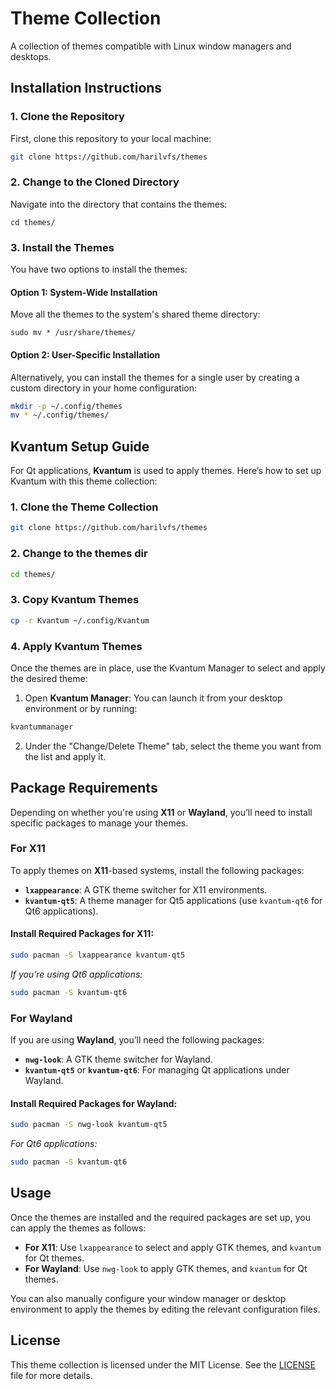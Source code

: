 # Theme Collection

A collection of themes compatible with Linux window managers and desktops.

## Installation Instructions

### 1. Clone the Repository
First, clone this repository to your local machine:
```bash
git clone https://github.com/harilvfs/themes
```

### 2. Change to the Cloned Directory
Navigate into the directory that contains the themes:
```
cd themes/
```

### 3. Install the Themes

You have two options to install the themes:

#### Option 1: System-Wide Installation
Move all the themes to the system's shared theme directory:
```
sudo mv * /usr/share/themes/
```

#### Option 2: User-Specific Installation
Alternatively, you can install the themes for a single user by creating a custom directory in your home configuration:
```bash
mkdir -p ~/.config/themes
mv * ~/.config/themes/
```

## Kvantum Setup Guide

For Qt applications, **Kvantum** is used to apply themes. Here’s how to set up Kvantum with this theme collection:

### 1. Clone the Theme Collection

```bash
git clone https://github.com/harilvfs/themes
```

### 2. Change to the themes dir

```bash
cd themes/
```

### 3. Copy Kvantum Themes

```bash
cp -r Kvantum ~/.config/Kvantum
```

### 4. Apply Kvantum Themes

Once the themes are in place, use the Kvantum Manager to select and apply the desired theme:

1. Open **Kvantum Manager**: You can launch it from your desktop environment or by running:

```bash
kvantummanager
```

2. Under the "Change/Delete Theme" tab, select the theme you want from the list and apply it.

## Package Requirements

Depending on whether you're using **X11** or **Wayland**, you’ll need to install specific packages to manage your themes.

### For X11

To apply themes on **X11**-based systems, install the following packages:

- **`lxappearance`**: A GTK theme switcher for X11 environments.
- **`kvantum-qt5`**: A theme manager for Qt5 applications (use `kvantum-qt6` for Qt6 applications).

#### Install Required Packages for X11:
```bash
sudo pacman -S lxappearance kvantum-qt5
```

*If you’re using Qt6 applications:*
```bash
sudo pacman -S kvantum-qt6
```

### For Wayland

If you are using **Wayland**, you’ll need the following packages:

- **`nwg-look`**: A GTK theme switcher for Wayland.
- **`kvantum-qt5`** or **`kvantum-qt6`**: For managing Qt applications under Wayland.

#### Install Required Packages for Wayland:
```bash
sudo pacman -S nwg-look kvantum-qt5
```

*For Qt6 applications:*
```bash
sudo pacman -S kvantum-qt6
```

## Usage

Once the themes are installed and the required packages are set up, you can apply the themes as follows:

- **For X11**: Use `lxappearance` to select and apply GTK themes, and `kvantum` for Qt themes.
- **For Wayland**: Use `nwg-look` to apply GTK themes, and `kvantum` for Qt themes.

You can also manually configure your window manager or desktop environment to apply the themes by editing the relevant configuration files.

## License

This theme collection is licensed under the MIT License. See the [LICENSE](./LICENSE) file for more details.
